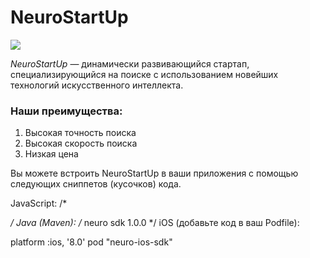 # NeuroStartUp

![](logo.png)

*NeuroStartUp* — динамически развивающийся стартап, специализирующийся на поиске с использованием новейших технологий искусственного интеллекта.

### Наши преимущества:
1. Высокая точность поиска
1. Высокая скорость поиска
1. Низкая цена

Вы можете встроить NeuroStartUp в ваши приложения с помощью следующих сниппетов (кусочков) кода.

JavaScript:
/*
<script src="https://localhost/neuro.sdk.min.js"></script>
*/
Java (Maven):
/*
<dependency>
  <groupId>neuro</groupId>
  <artifactId>sdk</artifactId>
  <version>1.0.0</version>
</dependency>
*/
iOS (добавьте код в ваш Podfile):

platform :ios, '8.0'
pod "neuro-ios-sdk"
